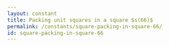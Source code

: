 ```yaml
---
layout: constant
title: Packing unit squares in a square $s(66)$
permalink: /constants/square-packing-in-square-66/
id: square-packing-in-square-66
---
```

